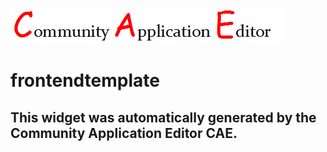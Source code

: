 ![CAE](https://github.com/UpgradeCAEOrg/frontendComponent-frontendtemplate/blob/gh-pages/img/logo.png)  

frontendtemplate
===================


This widget was automatically generated by the Community Application Editor CAE.  
---------------
